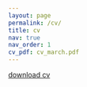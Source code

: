 ```yaml
---
layout: page
permalink: /cv/
title: cv
nav: true
nav_order: 1
cv_pdf: cv_march.pdf
---
```


[download cv](justinmelnick.github.io/assets/pdf/cv_march.pdf)
